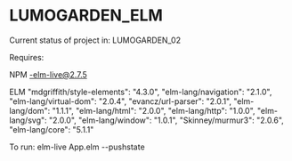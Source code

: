 # LUMOGARDEN_ELM

Current status of project in: LUMOGARDEN_02

Requires: 

NPM
  -elm-live@2.7.5
  
ELM
   "mdgriffith/style-elements": "4.3.0",
    "elm-lang/navigation": "2.1.0",
    "elm-lang/virtual-dom": "2.0.4",
    "evancz/url-parser": "2.0.1",
    "elm-lang/dom": "1.1.1",
    "elm-lang/html": "2.0.0",
    "elm-lang/http": "1.0.0",
    "elm-lang/svg": "2.0.0",
    "elm-lang/window": "1.0.1",
    "Skinney/murmur3": "2.0.6",
    "elm-lang/core": "5.1.1"
    
To run: elm-live App.elm --pushstate
